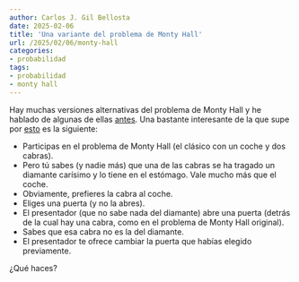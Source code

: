```yaml
---
author: Carlos J. Gil Bellosta
date: 2025-02-06
title: 'Una variante del problema de Monty Hall'
url: /2025/02/06/monty-hall
categories:
- probabilidad
tags:
- probabilidad
- monty hall
---
```


Hay muchas versiones alternativas del problema de Monty Hall y he hablado de algunas de ellas [antes](/tags/monty-hall/). Una bastante interesante de la que supe por [esto](https://www.astralcodexten.com/p/links-for-january-2025) es la siguiente:

- Participas en el problema de Monty Hall (el clásico con un coche y dos cabras).
- Pero tú sabes (y nadie más) que una de las cabras se ha tragado un diamante carísimo y lo tiene en el estómago. Vale mucho más que el coche.
- Obviamente, prefieres la cabra al coche.
- Eliges una puerta (y no la abres).
- El presentador (que no sabe nada del diamante) abre una puerta (detrás de la cual hay una cabra, como en el problema de Monty Hall original).
- Sabes que esa cabra no es la del diamante.
- El presentador te ofrece cambiar la puerta que habías elegido previamente.

¿Qué haces?